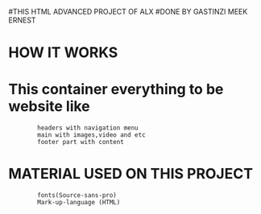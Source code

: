 #THIS HTML ADVANCED PROJECT OF ALX 
#DONE BY GASTINZI MEEK ERNEST
# HOW IT WORKS 
# This container everything to be website like 
			headers with navigation menu
			main with images,video and etc
			footer part with content
# MATERIAL USED ON THIS PROJECT
			fonts(Source-sans-pro)
			Mark-up-language (HTML)
